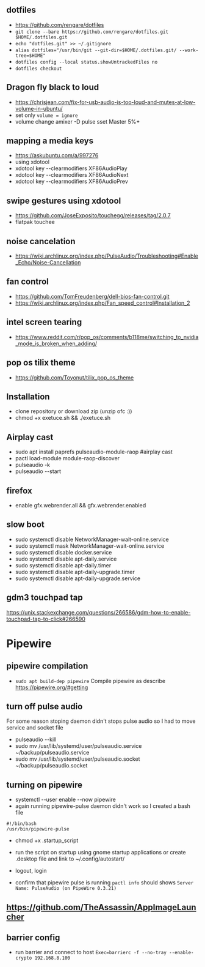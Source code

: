 ## dotfiles
* https://github.com/rengare/dotfiles
* `git clone --bare https://github.com/rengare/dotfiles.git $HOME/.dotfiles.git`
* `echo "dotfiles.git" >> ~/.gitignore`
* `alias dotfiles="/usr/bin/git --git-dir=$HOME/.dotfiles.git/ --work-tree=$HOME"`
* `dotfiles config --local status.showUntrackedFiles no`
* `dotfiles checkout`
## Dragon fly black to loud
* https://chrisjean.com/fix-for-usb-audio-is-too-loud-and-mutes-at-low-volume-in-ubuntu/
* set only ```volume = ignore```
* volume change amixer -D pulse sset Master 5%+
## mapping a media keys
* https://askubuntu.com/a/997276
* using xdotool
* xdotool key --clearmodifiers XF86AudioPlay
* xdotool key --clearmodifiers XF86AudioNext
* xdotool key --clearmodifiers XF86AudioPrev
## swipe gestures using xdotool
* https://github.com/JoseExposito/touchegg/releases/tag/2.0.7
* flatpak touchee
## noise cancelation
* https://wiki.archlinux.org/index.php/PulseAudio/Troubleshooting#Enable_Echo/Noise-Cancellation
## fan control
* https://github.com/TomFreudenberg/dell-bios-fan-control.git
* https://wiki.archlinux.org/index.php/Fan_speed_control#Installation_2
## intel screen tearing
* https://www.reddit.com/r/pop_os/comments/b118me/switching_to_nvidia_mode_is_broken_when_adding/

## pop os tilix theme
* https://github.com/Toyonut/tilix_pop_os_theme

## Installation
* clone repository or download zip (unzip ofc :))
* chmod +x exetuce.sh && ./exetuce.sh

## Airplay cast
* sudo apt install paprefs pulseaudio-module-raop #airplay cast
* pactl load-module module-raop-discover
* pulseaudio -k
* pulseaudio --start

## firefox
* enable gfx.webrender.all && gfx.webrender.enabled

## slow boot
* sudo systemctl disable NetworkManager-wait-online.service
* sudo systemctl mask NetworkManager-wait-online.service
* sudo systemctl disable docker.service
* sudo systemctl disable apt-daily.service
* sudo systemctl disable apt-daily.timer
* sudo systemctl disable apt-daily-upgrade.timer
* sudo systemctl disable apt-daily-upgrade.service

## gdm3 touchpad tap
https://unix.stackexchange.com/questions/266586/gdm-how-to-enable-touchpad-tap-to-click#266590

# Pipewire

## pipewire compilation
* `sudo apt build-dep pipewire`
Compile pipewire as describe 
https://pipewire.org/#getting

## turn off pulse audio
For some reason stoping daemon didn't stops pulse audio so I had to move service and socket file

* pulseaudio --kill
* sudo mv /usr/lib/systemd/user/pulseaudio.service ~/backup/pulseaudio.service
* sudo mv /usr/lib/systemd/user/pulseaudio.socket ~/backup/pulseaudio.socket

## turning on pipewire
* systemctl --user enable --now  pipewire 
* again running pipewire-pulse daemon didn't work so I created a bash file

```
#!/bin/bash
/usr/bin/pipewire-pulse
```
* chmod +x .startup_script

* run the script on startup using gnome startup applications or create .desktop file and link to ~/.config/autostart/

* logout, login

* confirm that pipewire pulse is running 
`pactl info` should shows `Server Name: PulseAudio (on PipeWire 0.3.21)` 

## https://github.com/TheAssassin/AppImageLauncher
## barrier config
* run barrier and connect to host `Exec=barrierc -f --no-tray --enable-crypto 192.168.8.100`
